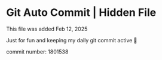 # Git Auto Commit | Hidden File

This file was added Feb 12, 2025

Just for fun and keeping my daily git commit active 🤪

commit number: 1801538
